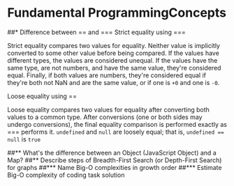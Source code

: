 # Fundamental ProgrammingConcepts




##\* Difference between == and ===
Strict equality using ===

Strict equality compares two values for equality.
Neither value is implicitly converted to some other value before being compared.
If the values have different types, the values are considered unequal.
If the values have the same type, are not numbers, and have the same value, they're considered equal.
Finally, if both values are numbers,
they're considered equal if they're both not NaN and are the same value, or if one is `+0` and one is `-0`.

Loose equality using ==

Loose equality compares two values for equality after converting both values to a common type.
After conversions (one or both sides may undergo conversions),
the final equality comparison is performed exactly as === performs it.
`undefined` and `null` are loosely equal; that is, `undefined == null` is `true`

##\** What's the difference between an Object (JavaScript Object) and a Map?
##\** Describe steps of Breadth-First Search (or Depth-First Search) for graphs
##\*** Name Big-O complexities in growth order
##\*** Estimate Big-O complexity of coding task solution

